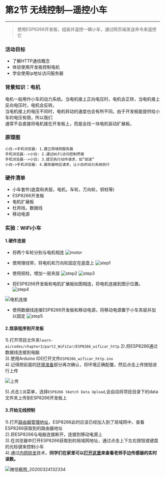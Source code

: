 # 第2节 无线控制—遥控小车

---

>使用ESP8266开发板，组装并遥控一辆小车，通过网页端发送命令来遥控它

### 活动目标

- 了解HTTP通信概念
- 体验使用开发板控制电机
- 学会使用ip地址访问服务器

### 背景知识：电机

电机一般用作小车的动力系统。当电机接上正向电压时，电机会正转，当电机接上反向电压时，电机会反转。  
当电机接上的电压不同时，电机转动的速度也会有所不同。由于开发板能提供给小车的电压有限，所以我们  
通常不会直接将电机接在开发板上，而是会找一块电机驱动扩展板。

### 原理图

``` sequence
小白->手机浏览器: 1.建立局域网服务器
手机浏览器-->小白: 2.通过WiFi访问控制界面
手机浏览器-->小白: 3.提交执行动作请求，如“前进”
小白->手机浏览器: 4.服务器响应请求，让小白的动力系统执行
```

### 硬件清单

- 小车套件(底盘和夹层，电机，车轮，万向轮，铜柱等)
- ESP8266开发板
- 电机扩展板
- 杜邦线，数据线
- 移动电源

### 实验：WiFi小车

#### 1.硬件连接

- 将两个车轮分别与电机相连
![motor](https://md.hass.live/motor.png)

- 使用理线带，将电机和万向轮固定在底盘上
![step1](https://md.hass.live/step1.jpg)

- 使用铜柱，增加一层夹层
![step2](https://md.hass.live/step2.jpg)
![step3](https://md.hass.live/step3.jpg)

- 将ESP8266开发板和电机扩展板如图相连，将电机连接到图示位置。
![step4](https://md.hass.live/step4.jpg)

![电机连接](https://md.hass.live/niji/2019-05-07-Xnip2019-05-07_17-10-07.png)

- 使用数据线连接ESP8266开发板和移动电源，将移动电源置于小车夹层并加以固定
![step5](https://md.hass.live/step5.jpg)

#### 2.烧录程序到开发板

1).打开项目文件夹`learn-ai/codes/chapter3/part2_WiFiCar/ESP8266_wificar_http`
2).将ESP8266通过数据线连接到电脑  
3).使用Arduino IDE打开文件`ESP8266_wificar_http.ino`  
4).记得把前面的[环境准备](#setup-2)部分再次确认，将环境正确配置，然后点击上传按钮进行上传  

![上传](https://md.hass.live/niji/2019-05-08-Xnip2019-05-08_10-15-02.png?imageView2/0/interlace/1/q/46|imageslim)

5).点击`工具`菜单，选择`ESP8266 Sketch Data Upload`,会自动将项目目录下的data文件夹上传到ESP8266开发板上

#### 3.开始无线控制

1).打开[路由器管理地址](http://192.168.123.1)，ESP8266此时应该已经加入到了局域网中，查看ESP8266获取到的路由器地址  
2).将ESP8266与电脑连接断开，连接到移动电源上  
3).在浏览器中打开ESP8266获取到的局域网地址，通过点击上下左右按钮或键盘的光标键来控制小车  
4).通过[内网转发](https://github.com/fatedier/frp/blob/master/README_zh.md)技术，**同学们在家里可以[打开这里](http://hass.live:9034)来查看老师手边传感器的实时读数。**

![微信截图_20200324132334](https://md.hass.live/%E5%BE%AE%E4%BF%A1%E6%88%AA%E5%9B%BE_20200324132334.png)
